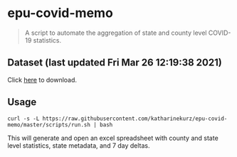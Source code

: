 # epu-covid-memo

> A script to automate the aggregation of state and county level COVID-19 statistics.

<!-- tmpl start -->

## Dataset (last updated Fri Mar 26 12:19:38 2021)

Click [here](https://covid-artifacts.s3.amazonaws.com/records/2021-3-26-121937-covid_artifact.xls) to download.

<!-- tmpl end -->

## Usage

```
curl -s -L https://raw.githubusercontent.com/katharinekurz/epu-covid-memo/master/scripts/run.sh | bash
```

This will generate and open an excel spreadsheet with county and state level statistics, state metadata, and 7 day deltas.